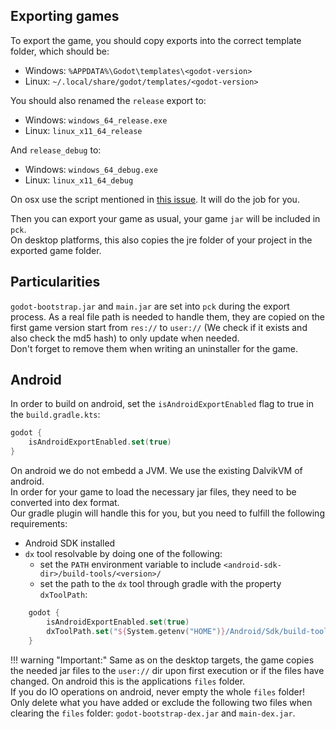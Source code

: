## Exporting games

To export the game, you should copy exports into the correct template folder, which should be:  
- Windows: `%APPDATA%\Godot\templates\<godot-version>`
- Linux: `~/.local/share/godot/templates/<godot-version>`  

You should also renamed the `release` export to:  
- Windows: `windows_64_release.exe`
- Linux: `linux_x11_64_release`

And `release_debug` to:
- Windows: `windows_64_debug.exe`
- Linux: `linux_x11_64_debug`

On osx use the script mentioned in [this issue](https://github.com/godotengine/godot-docs/issues/3194#issuecomment-588862977). It will do the job for you.

Then you can export your game as usual, your game `jar` will be included in `pck`.  
On desktop platforms, this also copies the jre folder of your project in the exported game folder.

## Particularities

`godot-bootstrap.jar` and `main.jar` are set into `pck` during the export process. As a real file path is needed to
handle them, they are copied on the first game version start from `res://` to `user://` (We check if it exists and also check the md5 hash)
to only update when needed.  
Don't forget to remove them when writing an uninstaller for the game.

## Android
In order to build on android, set the `isAndroidExportEnabled` flag to true in the `build.gradle.kts`:
```kotlin
godot {
    isAndroidExportEnabled.set(true)
}
```
On android we do not embedd a JVM. We use the existing DalvikVM of android.  
In order for your game to load the necessary jar files, they need to be converted into dex format.  
Our gradle plugin will handle this for you, but you need to fulfill the following requirements:

- Android SDK installed
- `dx` tool resolvable by doing one of the following:
    - set the `PATH` environment variable to include `<android-sdk-dir>/build-tools/<version>/`
    - set the path to the `dx` tool through gradle with the property `dxToolPath`:
```kotlin
    godot {
        isAndroidExportEnabled.set(true)
        dxToolPath.set("${System.getenv("HOME")}/Android/Sdk/build-tools/30.0.3/dx")
    }
```

!!! warning "Important:"
    Same as on the desktop targets, the game copies the needed jar files to the `user://` dir upon first execution or if the files have changed. On android this is the applications `files` folder.  
    If you do IO operations on android, never empty the whole `files` folder! Only delete what you have added or exclude the following two files when clearing the `files` folder: `godot-bootstrap-dex.jar` and `main-dex.jar`.